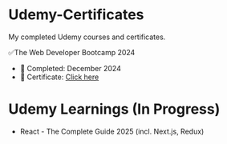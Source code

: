 # Udemy-Certificates #

My completed Udemy courses and certificates.

✅The Web Developer Bootcamp 2024
- 📅 Completed: December 2024
- 🔗 Certificate: [Click here](https://www.udemy.com/certificate/UC-f1ecf9fa-6984-4b38-b8c4-2d7af14eff57/)

# Udemy Learnings (In Progress) #

- React - The Complete Guide 2025 (incl. Next.js, Redux)
